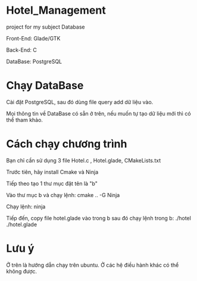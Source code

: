 # Hotel_Management
project for my subject Database

Front-End: Glade/GTK

Back-End: C

DataBase: PostgreSQL
# Chạy DataBase 
Cài đặt PostgreSQL, sau đó dùng file query add dữ liệu vào.

Mọi thông tin về DataBase có sẵn ở trên, nếu muốn tự tạo dữ liệu mới thì có thể tham khảo. 

# Cách chạy chương trình
Bạn chỉ cần sử dụng 3 file Hotel.c , Hotel.glade, CMakeLists.txt 

Trước tiên, hãy install Cmake và Ninja

Tiếp theo tạo 1 thư mục đặt tên là "b"

Vào thư mục b và chạy lệnh: cmake \.. -G Ninja

Chạy lệnh: ninja

Tiếp đến, copy file hotel.glade vào trong b sau đó chạy lệnh trong b: ./hotel ./hotel.glade

# Lưu ý
Ở trên là hướng dẫn chạy trên ubuntu. Ở các hệ điều hành khác có thể không được.
